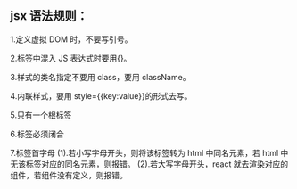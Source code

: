 ## jsx 语法规则：

1.定义虚拟 DOM 时，不要写引号。

2.标签中混入 JS 表达式时要用{}。

3.样式的类名指定不要用 class，要用 className。

4.内联样式，要用 style={{key:value}}的形式去写。

5.只有一个根标签

6.标签必须闭合

7.标签首字母
(1).若小写字母开头，则将该标签转为 html 中同名元素，若 html 中无该标签对应的同名元素，则报错。
(2).若大写字母开头，react 就去渲染对应的组件，若组件没有定义，则报错。
